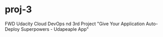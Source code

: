 # proj-3
FWD Udacity Cloud DevOps nd 3rd Project "Give Your Application Auto-Deploy Superpowers - Udapeaple App"
